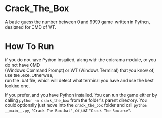 # Crack_The_Box #
A basic guess the number between 0 and 9999 game, written in Python, designed for CMD of WT.  

# How To Run #
If you do not have Python installed, along with the colorama module, or you do not have CMD  
(Windows Command Prompt) or WT (Windows Terminal) that you know of, use the .exe. Otherwise,  
run the .bat file, which will detect what terminal you have and use the best looking one.

If you prefer, and you have Python installed. You can run the game either by calling 
```python -m crack_the_box``` from the folder's parent directory. You could optionally just
move into the ```crack_the_box``` folder and call ```python __main__.py```, 
```"Crack The Box.bat"```, or just ```"Crack The Box.exe"```.
